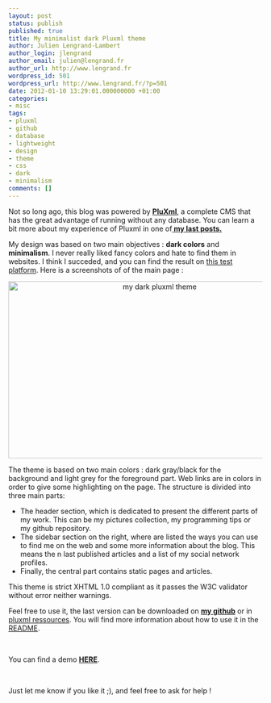 ```yaml
---
layout: post
status: publish
published: true
title: My minimalist dark Pluxml theme
author: Julien Lengrand-Lambert
author_login: jlengrand
author_email: julien@lengrand.fr
author_url: http://www.lengrand.fr
wordpress_id: 501
wordpress_url: http://www.lengrand.fr/?p=501
date: 2012-01-10 13:29:01.000000000 +01:00
categories:
- misc
tags:
- pluxml
- github
- database
- lightweight
- design
- theme
- css
- dark
- minimalism
comments: []
---
```

Not so long ago, this blog was powered by <strong><a title="pluxml" href="http://www.pluxml.org/">PluXml</a></strong>, a complete CMS that has the great advantage of running without any database.
You can learn a bit more about my experience of Pluxml in one of<strong><a title="pluxml post" href="http://www.lengrand.fr/2012/01/a-lightweight-dynamic-cms-database-free/" target="_blank"> my last posts.</a></strong>

My design was based on two main objectives : <strong>dark colors</strong> and <strong>minimalism</strong>.
I never really liked fancy colors and hate to find them in websites. I think I succeded, and you can find the result on <a title="pluxml test platform" href="http://pluxml.lengrand.fr" target="_blank">this test platform</a>.
Here is a screenshots of of the main page :

<center><a href="{{ site.url }}/images/posts/2012/01/pluxml_theme.jpeg"><img class="size-large wp-image-502" title="pluxml_theme" src="{{ site.url }}/images/posts/2012/01/pluxml_theme-1024x617.jpg" alt="my dark pluxml theme" width="584" height="351" /></a></center>

The theme is based on two main colors : dark gray/black for the background and light grey for the foreground part. Web links are in colors in order to give some highlighting on the page.
The structure is divided into three main parts:
<ul>
	<li>The header section, which is dedicated to present the different parts of my work. This can be my pictures collection, my programming tips or my github repository.</li>
	<li>The sidebar section on the right, where are listed the ways you can use to find me on the web and some more information about the blog. This means the n last published articles and a list of my social network profiles.</li>
	<li>Finally, the central part contains static pages and articles.</li>
</ul>
This theme is strict XHTML 1.0 compliant as it passes the W3C validator without error neither warnings.

Feel free to use it, the last version can be downloaded on <strong><a title="github theme" href="http://github.com/jlengrand/pluxml_theme_darkFuture" target="_blank">my github</a></strong> or in <a title="pluxml theme ressources" href="http://ressources.pluxml.org/?theme126/theme-dark-future" target="_blank">pluxml ressources</a>. You will find more information about how to use it in the <a title="README theme" href="http://github.com/jlengrand/pluxml_theme_darkFuture/blob/master/README.markdown" target="_blank">README</a>.

<br>

You can find a demo <strong><a title="pluxml test platform" href="http://pluxml.lengrand.fr" target="_blank">HERE</a></strong>.

<br>

Just let me know if you like it ;), and feel free to ask for help !
